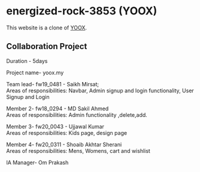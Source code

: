 # energized-rock-3853 (YOOX)

This website is a clone of [YOOX](https://www.yoox.com/in/women).

## Collaboration Project

Duration - 5days

Project name- yoox.my

Team lead- fw19_0481 - Saikh Mirsat; <br/>
Areas of responsibilities: Navbar, Admin signup and login functionality, User Signup and Login

Member 2- fw18_0294 - MD Sakil Ahmed <br/>
Areas of responsibilities: Admin functionality ,delete,add.

Member 3- fw20_0043 - Ujjawal Kumar <br/>
Areas of responsibilities: Kids page, design page

Member 4- fw20_0311 - Shoaib Akhtar Sherani <br/>
Areas of responsibilities: Mens, Womens, cart and wishlist

IA Manager- Om Prakash

